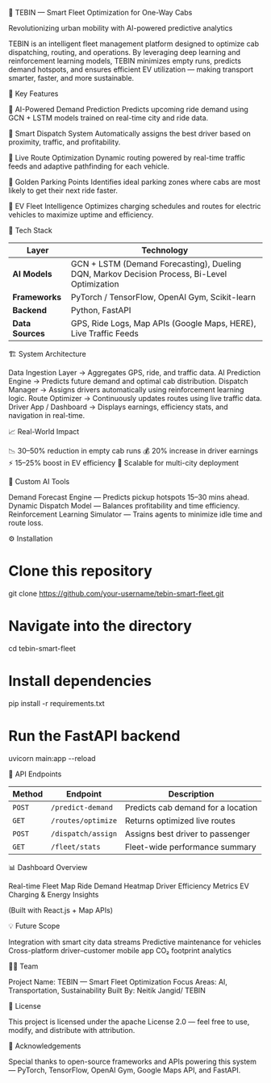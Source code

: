 🚖 TEBIN — Smart Fleet Optimization for One-Way Cabs

Revolutionizing urban mobility with AI-powered predictive analytics

TEBIN is an intelligent fleet management platform designed to optimize cab dispatching, routing, and operations. By leveraging deep learning and reinforcement learning models, TEBIN minimizes empty runs, predicts demand hotspots, and ensures efficient EV utilization — making transport smarter, faster, and more sustainable.

🚀 Key Features

🔹 AI-Powered Demand Prediction
Predicts upcoming ride demand using GCN + LSTM models trained on real-time city and ride data.

🔹 Smart Dispatch System
Automatically assigns the best driver based on proximity, traffic, and profitability.

🔹 Live Route Optimization
Dynamic routing powered by real-time traffic feeds and adaptive pathfinding for each vehicle.

🔹 Golden Parking Points
Identifies ideal parking zones where cabs are most likely to get their next ride faster.

🔹 EV Fleet Intelligence
Optimizes charging schedules and routes for electric vehicles to maximize uptime and efficiency.

🧠 Tech Stack

| Layer            | Technology                                                                                   |
| ---------------- | -------------------------------------------------------------------------------------------- |
| **AI Models**    | GCN + LSTM (Demand Forecasting), Dueling DQN, Markov Decision Process, Bi-Level Optimization |
| **Frameworks**   | PyTorch / TensorFlow, OpenAI Gym, Scikit-learn                                               |
| **Backend**      | Python, FastAPI                                                                              |
| **Data Sources** | GPS, Ride Logs, Map APIs (Google Maps, HERE), Live Traffic Feeds                             |


🏗️ System Architecture

Data Ingestion Layer → Aggregates GPS, ride, and traffic data.
AI Prediction Engine → Predicts future demand and optimal cab distribution.
Dispatch Manager → Assigns drivers automatically using reinforcement learning logic.
Route Optimizer → Continuously updates routes using live traffic data.
Driver App / Dashboard → Displays earnings, efficiency stats, and navigation in real-time.

📈 Real-World Impact

📉 30–50% reduction in empty cab runs
💰 20% increase in driver earnings
⚡ 15–25% boost in EV efficiency
🌆 Scalable for multi-city deployment

🧩 Custom AI Tools

Demand Forecast Engine — Predicts pickup hotspots 15–30 mins ahead.
Dynamic Dispatch Model — Balances profitability and time efficiency.
Reinforcement Learning Simulator — Trains agents to minimize idle time and route loss.


⚙️ Installation

# Clone this repository
git clone https://github.com/your-username/tebin-smart-fleet.git

# Navigate into the directory
cd tebin-smart-fleet

# Install dependencies
pip install -r requirements.txt

# Run the FastAPI backend
uvicorn main:app --reload


🧪 API Endpoints

| Method | Endpoint           | Description                        |
| ------ | ------------------ | ---------------------------------- |
| `POST` | `/predict-demand`  | Predicts cab demand for a location |
| `GET`  | `/routes/optimize` | Returns optimized live routes      |
| `POST` | `/dispatch/assign` | Assigns best driver to passenger   |
| `GET`  | `/fleet/stats`     | Fleet-wide performance summary     |


📊 Dashboard Overview

Real-time Fleet Map
Ride Demand Heatmap
Driver Efficiency Metrics
EV Charging & Energy Insights

(Built with React.js + Map APIs)


💡 Future Scope

Integration with smart city data streams
Predictive maintenance for vehicles
Cross-platform driver–customer mobile app
CO₂ footprint analytics


🧑‍💻 Team

Project Name: TEBIN — Smart Fleet Optimization
Focus Areas: AI, Transportation, Sustainability
Built By: Neitik Jangid/ TEBIN

📜 License

This project is licensed under the apache License 2.0 — feel free to use, modify, and distribute with attribution.

🌟 Acknowledgements

Special thanks to open-source frameworks and APIs powering this system —
PyTorch, TensorFlow, OpenAI Gym, Google Maps API, and FastAPI.











